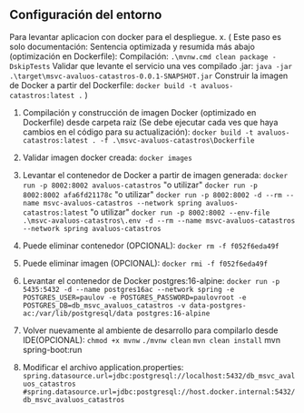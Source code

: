 ## Configuración del entorno

Para levantar aplicacion con docker para el despliegue.
x. ( Este paso es solo documentación: Sentencia optimizada y resumida más abajo (optimización en Dockerfile):
Compilación: 
`.\mvnw.cmd clean package -DskipTests`
Validar que levante el servicio una ves compilado .jar: 
`java -jar .\target\msvc-avaluos-catastros-0.0.1-SNAPSHOT.jar`
Construir la imagen de Docker a partir del Dockerfile: 
`docker build -t avaluos-catastros:latest .` )

1. Compilación y construcción de imagen Docker (optimizado en Dockerfile) desde carpeta raiz (Se debe ejecutar cada ves que haya cambios en el código para su actualización):
`docker build -t avaluos-catastros:latest . -f .\msvc-avaluos-catastros\Dockerfile`
2. Validar imagen docker creada: 
`docker images`
5. Levantar el contenedor de Docker a partir de imagen generada: 
`docker run -p 8002:8002 avaluos-catastros` "o utilizar" 
`docker run -p 8002:8002 afa6fd21178c` "o utilizar"
`docker run -p 8002:8002 -d --rm --name msvc-avaluos-catastros --network spring avaluos-catastros:latest` "o utilizar"
`docker run -p 8002:8002 --env-file .\msvc-avaluos-catastros\.env -d --rm --name msvc-avaluos-catastros --network spring avaluos-catastros`
6. Puede eliminar contenedor (OPCIONAL): 
`docker rm -f f052f6eda49f`
7. Puede eliminar imagen (OPCIONAL): 
`docker rmi -f f052f6eda49f`
8. Levantar el contenedor de Docker postgres:16-alpine:
`docker run -p 5435:5432 -d --name postgres16ac --network spring -e POSTGRES_USER=paulov -e POSTGRES_PASSWORD=paulovroot -e POSTGRES_DB=db_msvc_avaluos_catastros -v data-postgres-ac:/var/lib/postgresql/data postgres:16-alpine`

9. Volver nuevamente al ambiente de desarrollo para compilarlo desde IDE(OPCIONAL):
`chmod +x mvnw`
`./mvnw clean`
`mvn clean install`
mvn spring-boot:run
10. Modificar el archivo application.properties:
`spring.datasource.url=jdbc:postgresql://localhost:5432/db_msvc_avaluos_catastros`
`#spring.datasource.url=jdbc:postgresql://host.docker.internal:5432/db_msvc_avaluos_catastros`